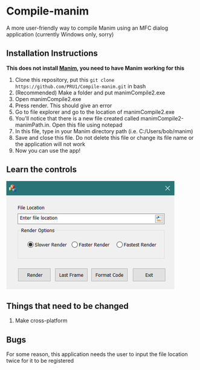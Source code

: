 # Compile-manim
A more user-friendly way to compile Manim using an MFC dialog application (currently Windows only, sorry)


## Installation Instructions
**This does not install [Manim](https://github.com/3b1b/manim), you need to have Manim working for this** 
1. Clone this repository, put this ```git clone https://github.com/PRU1/Compile-manim.git``` in bash
2. (Recommended) Make a folder and put manimCompile2.exe 
3. Open manimCompile2.exe
4. Press render. This should give an error
5. Go to file explorer and go to the location of manimCompile2.exe
6. You'll notice that there is a new file created called manimCompile2-manimPath.in. Open this file using notepad
7. In this file, type in your Manim directory path (i.e. C:/Users/bob/manim)
8. Save and close this file. Do not delete this file or change its file name or the application will not work
9. Now you can use the app!

## Learn the controls

![Image of application](https://github.com/PRU1/Compile-manim/blob/master/applicationImage.png)


## Things that need to be changed

1. Make cross-platform

## Bugs

For some reason, this application needs the user to input the file location twice for it to be registered
